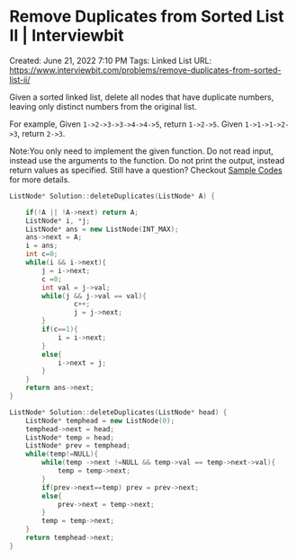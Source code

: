 # Remove Duplicates from Sorted List II | Interviewbit

Created: June 21, 2022 7:10 PM
Tags: Linked List
URL: https://www.interviewbit.com/problems/remove-duplicates-from-sorted-list-ii/

Given a sorted linked list, delete all nodes that have duplicate numbers, leaving only distinct numbers from the original list.

For example,
 Given `1->2->3->3->4->4->5`, return `1->2->5`.
 Given `1->1->1->2->3`, return `2->3`.

Note:You only need to implement the given function. Do not read input, instead use the arguments to the function. Do not print the output, instead return values as specified. Still have a question? Checkout [Sample Codes](https://www.interviewbit.com/pages/sample_codes/) for more details.

```cpp
ListNode* Solution::deleteDuplicates(ListNode* A) {

    if(!A || !A->next) return A;
    ListNode* i, *j;
    ListNode* ans = new ListNode(INT_MAX);
    ans->next = A;
    i = ans;
    int c=0;
    while(i && i->next){
        j = i->next;
        c =0;
        int val = j->val;
        while(j && j->val == val){
                c++;
                j = j->next;
        }
        if(c==1){
            i = i->next;
        }
        else{
            i->next = j;
        }
    }
    return ans->next;
}
```

```cpp
ListNode* Solution::deleteDuplicates(ListNode* head) {
    ListNode* temphead = new ListNode(0);
    temphead->next = head;
    ListNode* temp = head;
    ListNode* prev = temphead;
    while(temp!=NULL){
        while(temp ->next !=NULL && temp->val == temp->next->val){
            temp = temp->next;
        }
        if(prev->next==temp) prev = prev->next;
        else{
            prev->next = temp->next;
        }
        temp = temp->next;
    }
    return temphead->next;
}
```